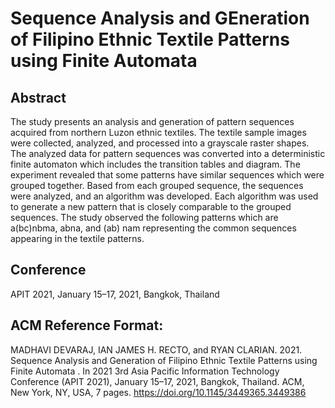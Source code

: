 # Sequence Analysis and GEneration of Filipino Ethnic Textile Patterns using Finite Automata

## Abstract
The study presents an analysis and generation of pattern sequences acquired from northern Luzon ethnic textiles. The textile sample images were collected, analyzed, and processed into a grayscale raster shapes. The analyzed data for pattern sequences was converted into a deterministic finite automaton which includes the transition tables and diagram. The experiment revealed that some patterns have similar sequences which were grouped together. Based from each grouped sequence, the sequences were analyzed, and an algorithm was developed. Each algorithm was used to generate a new pattern that is closely comparable to the grouped sequences. The study observed the following patterns which are a(bc)nbma, abna, and (ab) nam representing the common sequences appearing in the textile patterns.

## Conference
APIT 2021, January 15–17, 2021, Bangkok, Thailand

## ACM Reference Format:
MADHAVI DEVARAJ, IAN JAMES H. RECTO, and RYAN CLARIAN. 2021. Sequence Analysis and Generation of Filipino Ethnic Textile Patterns using Finite Automata . In 2021 3rd Asia Pacific Information Technology Conference (APIT 2021), January 15–17, 2021, Bangkok, Thailand. ACM, New York, NY, USA, 7 pages. https://doi.org/10.1145/3449365.3449386
